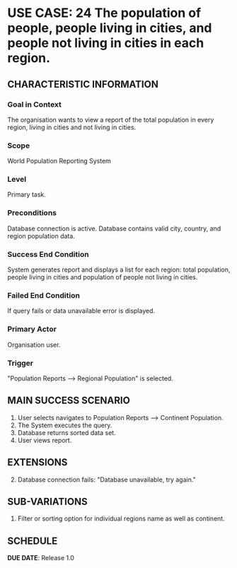 # USE CASE: 24 The population of people, people living in cities, and people not living in cities in each region.

## CHARACTERISTIC INFORMATION

### Goal in Context

The organisation wants to view a report of the total population in every region, living in cities and not living in cities.

### Scope

World Population Reporting System

### Level

Primary task.

### Preconditions

Database connection is active.
Database contains valid city, country, and region population data.

### Success End Condition

System generates report and displays a list for each region: total population, people living in cities and population of people not living in cities.

### Failed End Condition

If query fails or data unavailable error is displayed.

### Primary Actor

Organisation user.

### Trigger

"Population Reports --> Regional Population" is selected.

## MAIN SUCCESS SCENARIO

1. User selects navigates to Population Reports --> Continent Population.
2. The System executes the query.
3. Database returns sorted data set.
4. User views report.

## EXTENSIONS

2. Database connection fails: "Database unavailable, try again."

## SUB-VARIATIONS

1. Filter or sorting option for individual regions name as well as continent.

## SCHEDULE

**DUE DATE**: Release 1.0
